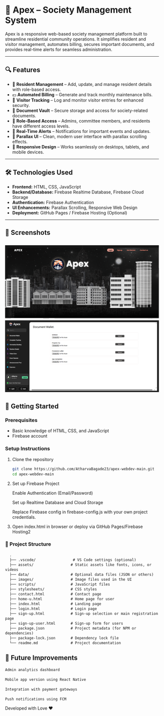 # 🏢 Apex – Society Management System

Apex is a responsive web-based society management platform built to streamline residential community operations. It simplifies resident and visitor management, automates billing, secures important documents, and provides real-time alerts for seamless administration.

---

## 🔍 Features

- 👥 **Resident Management** – Add, update, and manage resident details with role-based access.
- 💵 **Automated Billing** – Generate and track monthly maintenance bills.
- 🚪 **Visitor Tracking** – Log and monitor visitor entries for enhanced security.
- 🧾 **Document Vault** – Secure storage and access for society-related documents.
- 🔐 **Role-Based Access** – Admins, committee members, and residents have different access levels.
- 🔔 **Real-Time Alerts** – Notifications for important events and updates.
- 🎨 **Parallax UI** – Clean, modern user interface with parallax scrolling effects.
- 📱 **Responsive Design** – Works seamlessly on desktops, tablets, and mobile devices.

---

## 🛠️ Technologies Used

- **Frontend:** HTML, CSS, JavaScript  
- **Backend/Database:** Firebase Realtime Database, Firebase Cloud Storage  
- **Authentication:** Firebase Authentication  
- **UI Enhancements:** Parallax Scrolling, Responsive Web Design  
- **Deployment:** GitHub Pages / Firebase Hosting (Optional)

---

## 📸 Screenshots

![Landing Screen](images/dash.png)
![Dashboard](images/main.png)
---

## 🚀 Getting Started

### Prerequisites

- Basic knowledge of HTML, CSS, and JavaScript
- Firebase account

### Setup Instructions

1. Clone the repository  
   ```bash
   git clone https://github.com/AtharvaBagade23/apex-webdev-main.git
   cd apex-webdev-main

2. Set up Firebase Project

    Enable Authentication (Email/Password)

    Set up Realtime Database and Cloud Storage

    Replace Firebase config in firebase-config.js with your own project credentials.

3. Open index.html in browser or deploy via GitHub Pages/Firebase Hosting2

### 📂 Project Structure
      .
      ├── .vscode/                 # VS Code settings (optional)
      ├── assets/                 # Static assets like fonts, icons, or videos
      ├── data/                   # Optional data files (JSON or others)
      ├── images/                 # Image files used in the UI
      ├── scripts/                # JavaScript files
      ├── stylesheets/            # CSS styles
      ├── contact.html            # Contact page
      ├── home-u.html             # Home page for user
      ├── index.html              # Landing page
      ├── login.html              # Login page
      ├── sign-up.html            # Sign-up selection or main registration page
      ├── sign-up-user.html       # Sign-up form for users
      ├── package.json            # Project metadata (for NPM or dependencies)
      ├── package-lock.json       # Dependency lock file
      └── readme.md               # Project documentation

## 📌 Future Improvements
    Admin analytics dashboard

    Mobile app version using React Native

    Integration with payment gateways

    Push notifications using FCM

 Developed with Love ❤️
